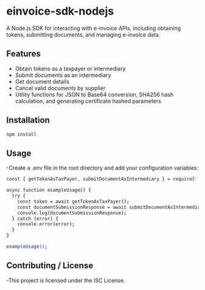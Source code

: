 # einvoice-sdk-nodejs

A Node.js SDK for interacting with e-invoice APIs, including obtaining tokens, submitting documents, and managing e-invoice data.

## Features

- Obtain tokens as a taxpayer or intermediary
- Submit documents as an intermediary
- Get document details
- Cancel valid documents by supplier
- Utility functions for JSON to Base64 conversion, SHA256 hash calculation, and generating certificate hashed parameters

## Installation

```bash
npm install
```

## Usage
-Create a .env file in the root directory and add your configuration variables:

```bash
const { getTokenAsTaxPayer, submitDocumentAsIntermediary } = require('./path-to-your-sdk');

async function exampleUsage() {
  try {
    const token = await getTokenAsTaxPayer();
    const documentSubmissionResponse = await submitDocumentAsIntermediary(hashed_payload, token.access_token);
    console.log(documentSubmissionResponse);
  } catch (error) {
    console.error(error);
  }
}

exampleUsage();
```

## Contributing / License
-This project is licensed under the ISC License.

